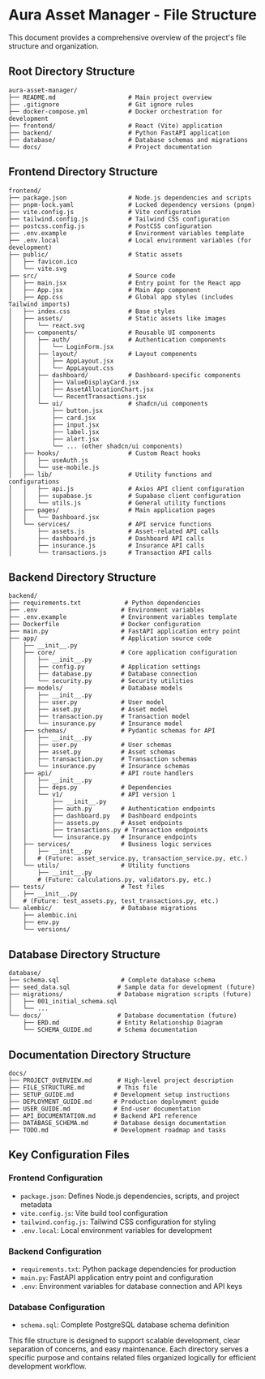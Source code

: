 # Aura Asset Manager - File Structure

This document provides a comprehensive overview of the project's file structure and organization.

## Root Directory Structure

```
aura-asset-manager/
├── README.md                    # Main project overview
├── .gitignore                   # Git ignore rules
├── docker-compose.yml           # Docker orchestration for development
├── frontend/                    # React (Vite) application
├── backend/                     # Python FastAPI application
├── database/                    # Database schemas and migrations
└── docs/                        # Project documentation
```

## Frontend Directory Structure

```
frontend/
├── package.json                 # Node.js dependencies and scripts
├── pnpm-lock.yaml               # Locked dependency versions (pnpm)
├── vite.config.js               # Vite configuration
├── tailwind.config.js           # Tailwind CSS configuration
├── postcss.config.js            # PostCSS configuration
├── .env.example                 # Environment variables template
├── .env.local                   # Local environment variables (for development)
├── public/                      # Static assets
│   ├── favicon.ico
│   └── vite.svg
├── src/                         # Source code
│   ├── main.jsx                 # Entry point for the React app
│   ├── App.jsx                  # Main App component
│   ├── App.css                  # Global app styles (includes Tailwind imports)
│   ├── index.css                # Base styles
│   ├── assets/                  # Static assets like images
│   │   └── react.svg
│   ├── components/              # Reusable UI components
│   │   ├── auth/                # Authentication components
│   │   │   └── LoginForm.jsx
│   │   ├── layout/              # Layout components
│   │   │   ├── AppLayout.jsx
│   │   │   └── AppLayout.css
│   │   ├── dashboard/           # Dashboard-specific components
│   │   │   ├── ValueDisplayCard.jsx
│   │   │   ├── AssetAllocationChart.jsx
│   │   │   └── RecentTransactions.jsx
│   │   └── ui/                  # shadcn/ui components
│   │       ├── button.jsx
│   │       ├── card.jsx
│   │       ├── input.jsx
│   │       ├── label.jsx
│   │       ├── alert.jsx
│   │       └── ... (other shadcn/ui components)
│   ├── hooks/                   # Custom React hooks
│   │   ├── useAuth.js
│   │   └── use-mobile.js
│   ├── lib/                     # Utility functions and configurations
│   │   ├── api.js               # Axios API client configuration
│   │   ├── supabase.js          # Supabase client configuration
│   │   └── utils.js             # General utility functions
│   ├── pages/                   # Main application pages
│   │   └── Dashboard.jsx
│   └── services/                # API service functions
│       ├── assets.js            # Asset-related API calls
│       ├── dashboard.js         # Dashboard API calls
│       ├── insurance.js         # Insurance API calls
│       └── transactions.js      # Transaction API calls
```

## Backend Directory Structure

```
backend/
├── requirements.txt            # Python dependencies
├── .env                       # Environment variables
├── .env.example               # Environment variables template
├── Dockerfile                 # Docker configuration
├── main.py                    # FastAPI application entry point
├── app/                       # Application source code
│   ├── __init__.py
│   ├── core/                  # Core application configuration
│   │   ├── __init__.py
│   │   ├── config.py          # Application settings
│   │   ├── database.py        # Database connection
│   │   └── security.py        # Security utilities
│   ├── models/                # Database models
│   │   ├── __init__.py
│   │   ├── user.py            # User model
│   │   ├── asset.py           # Asset model
│   │   ├── transaction.py     # Transaction model
│   │   └── insurance.py       # Insurance model
│   ├── schemas/               # Pydantic schemas for API
│   │   ├── __init__.py
│   │   ├── user.py            # User schemas
│   │   ├── asset.py           # Asset schemas
│   │   ├── transaction.py     # Transaction schemas
│   │   └── insurance.py       # Insurance schemas
│   ├── api/                   # API route handlers
│   │   ├── __init__.py
│   │   ├── deps.py            # Dependencies
│   │   └── v1/                # API version 1
│   │       ├── __init__.py
│   │       ├── auth.py        # Authentication endpoints
│   │       ├── dashboard.py   # Dashboard endpoints
│   │       ├── assets.py      # Asset endpoints
│   │       ├── transactions.py # Transaction endpoints
│   │       └── insurance.py   # Insurance endpoints
│   ├── services/              # Business logic services
│   │   ├── __init__.py
│   │   # (Future: asset_service.py, transaction_service.py, etc.)
│   └── utils/                 # Utility functions
│       ├── __init__.py
│       # (Future: calculations.py, validators.py, etc.)
├── tests/                     # Test files
│   ├── __init__.py
│   # (Future: test_assets.py, test_transactions.py, etc.)
└── alembic/                   # Database migrations
    ├── alembic.ini
    ├── env.py
    └── versions/
```

## Database Directory Structure

```
database/
├── schema.sql                 # Complete database schema
├── seed_data.sql             # Sample data for development (future)
├── migrations/               # Database migration scripts (future)
│   ├── 001_initial_schema.sql
│   └── ...
└── docs/                     # Database documentation (future)
    ├── ERD.md                # Entity Relationship Diagram
    └── SCHEMA_GUIDE.md       # Schema documentation
```

## Documentation Directory Structure

```
docs/
├── PROJECT_OVERVIEW.md       # High-level project description
├── FILE_STRUCTURE.md         # This file
├── SETUP_GUIDE.md           # Development setup instructions
├── DEPLOYMENT_GUIDE.md      # Production deployment guide
├── USER_GUIDE.md            # End-user documentation
├── API_DOCUMENTATION.md     # Backend API reference
├── DATABASE_SCHEMA.md       # Database design documentation
├── TODO.md                  # Development roadmap and tasks
```

## Key Configuration Files

### Frontend Configuration
- `package.json`: Defines Node.js dependencies, scripts, and project metadata
- `vite.config.js`: Vite build tool configuration
- `tailwind.config.js`: Tailwind CSS configuration for styling
- `.env.local`: Local environment variables for development

### Backend Configuration
- `requirements.txt`: Python package dependencies for production
- `main.py`: FastAPI application entry point and configuration
- `.env`: Environment variables for database connection and API keys

### Database Configuration
- `schema.sql`: Complete PostgreSQL database schema definition

This file structure is designed to support scalable development, clear separation of concerns, and easy maintenance. Each directory serves a specific purpose and contains related files organized logically for efficient development workflow.


